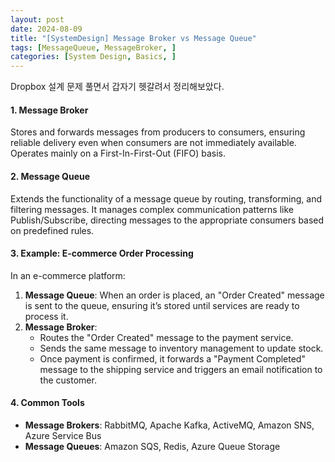 ```yaml
---
layout: post
date: 2024-08-09
title: "[SystemDesign] Message Broker vs Message Queue"
tags: [MessageQueue, MessageBroker, ]
categories: [System Design, Basics, ]
---
```



Dropbox 설계 문제 풀면서 갑자기 헷갈려서 정리해보았다. 


#### **1. Message Broker**


Stores and forwards messages from producers to consumers, ensuring reliable delivery even when consumers are not immediately available. Operates mainly on a First-In-First-Out (FIFO) basis.


#### **2. Message Queue**


Extends the functionality of a message queue by routing, transforming, and filtering messages. It manages complex communication patterns like Publish/Subscribe, directing messages to the appropriate consumers based on predefined rules.


#### **3. Example: E-commerce Order Processing**


In an e-commerce platform:

1. **Message Queue**: When an order is placed, an "Order Created" message is sent to the queue, ensuring it’s stored until services are ready to process it.
2. **Message Broker**:
	- Routes the "Order Created" message to the payment service.
	- Sends the same message to inventory management to update stock.
	- Once payment is confirmed, it forwards a "Payment Completed" message to the shipping service and triggers an email notification to the customer.

#### **4. Common Tools**

- **Message Brokers**: RabbitMQ, Apache Kafka, ActiveMQ, Amazon SNS, Azure Service Bus
- **Message Queues**: Amazon SQS, Redis, Azure Queue Storage
